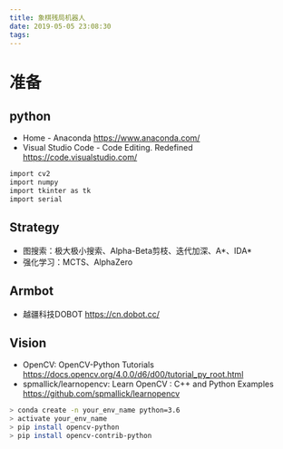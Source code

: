 ```yaml
---
title: 象棋残局机器人
date: 2019-05-05 23:08:30
tags:
---
```


# 准备

## python
* Home - Anaconda https://www.anaconda.com/  
* Visual Studio Code - Code Editing. Redefined https://code.visualstudio.com/  

```bash
import cv2
import numpy
import tkinter as tk
import serial 
```

## Strategy
* 图搜索：极大极小搜索、Alpha-Beta剪枝、迭代加深、A*、IDA*
* 强化学习：MCTS、AlphaZero

## Armbot
* 越疆科技DOBOT https://cn.dobot.cc/

## Vision
* OpenCV: OpenCV-Python Tutorials https://docs.opencv.org/4.0.0/d6/d00/tutorial_py_root.html
* spmallick/learnopencv: Learn OpenCV : C++ and Python Examples https://github.com/spmallick/learnopencv
``` bash
> conda create -n your_env_name python=3.6
> activate your_env_name
> pip install opencv-python
> pip install opencv-contrib-python
```






